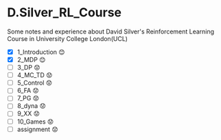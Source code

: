 # D.Silver_RL_Course
Some notes and experience about David Silver's Reinforcement Learning Course in University College London(UCL)



- [x] 1_Introduction :blush:
- [x] 2_MDP :blush:
- [ ] 3_DP :worried:
- [ ] 4_MC_TD :worried:
- [ ] 5_Control :worried:
- [ ] 6_FA :worried:
- [ ] 7_PG :worried:
- [ ] 8_dyna :worried:
- [ ] 9_XX :worried:
- [ ] 10_Games :worried:
- [ ] assignment :worried:
